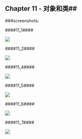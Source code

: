 ## Chapter 11 - 对象和类##

###screenshots:

####11_1####

![](https://github.com/PytLab/Cpp-Primer-Plus/blob/master/ch11/screenshots/11_1.gif)

####11_2####

![](https://github.com/PytLab/Cpp-Primer-Plus/blob/master/ch11/screenshots/11_2.gif)

####11_4####

![](https://github.com/PytLab/Cpp-Primer-Plus/blob/master/ch11/screenshots/11_4.gif)

####11_5####

![](https://github.com/PytLab/Cpp-Primer-Plus/blob/master/ch11/screenshots/11_5.gif)

####11_6####

![](https://github.com/PytLab/Cpp-Primer-Plus/blob/master/ch11/screenshots/11_6.gif)

####11_7####

![](https://github.com/PytLab/Cpp-Primer-Plus/blob/master/ch11/screenshots/11_7.gif)


